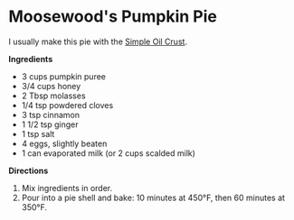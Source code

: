 Moosewood's Pumpkin Pie
=======================

I usually make this pie with the [Simple Oil Crust](/pie_crusts/simple_oil_crust.md).

__Ingredients__

* 3 cups pumpkin puree
* 3/4 cups honey
* 2 Tbsp molasses
* 1/4 tsp powdered cloves
* 3 tsp cinnamon
* 1 1/2 tsp ginger
* 1 tsp salt
* 4 eggs, slightly beaten
* 1 can evaporated milk (or 2 cups scalded milk)

__Directions__

1. Mix ingredients in order.
2. Pour into a pie shell and bake:
   10 minutes at 450°F, then
   60 minutes at 350°F.
